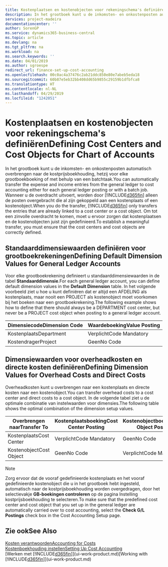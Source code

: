```yaml
---
title: Kostenplaatsen en kostenobjecten voor rekeningschema's definiëren | Microsoft Docs
description: In het grootboek kunt u de inkomsten- en onkostenposten automatisch overbrengen naar de kostprijsboekhouding, hetzij voor elke grootboekboeking of met behulp van een batchtaak. Wanneer u de overdracht uitvoert, worden alleen de posten overgebracht die al zijn gekoppeld aan een kostenplaats of een kostenobject. Om tot een zinvolle overdracht te komen, moet u ervoor zorgen dat kostenplaatsen en de kostenobjecten juist zijn gedefinieerd.
services: project-madeira
documentationcenter: ''
author: SorenGP
ms.service: dynamics365-business-central
ms.topic: article
ms.devlang: na
ms.tgt_pltfrm: na
ms.workload: na
ms.search.keywords: ''
ms.date: 04/01/2019
ms.author: sgroespe
redirect_url: finance-set-up-cost-accounting
ms.openlocfilehash: 00c0ac4a37476c2ab21ddc850e80e7abeb5eda18
ms.sourcegitcommit: 60b87e5eb32bb408dd65b9855c29159b1dfbfca8
ms.translationtype: HT
ms.contentlocale: nl-NL
ms.lasthandoff: 04/29/2019
ms.locfileid: "1242051"
---
```

# <a name="defining-cost-centers-and-cost-objects-for-chart-of-accounts"></a><span data-ttu-id="79219-105">Kostenplaatsen en kostenobjecten voor rekeningschema's definiëren</span><span class="sxs-lookup"><span data-stu-id="79219-105">Defining Cost Centers and Cost Objects for Chart of Accounts</span></span>
<span data-ttu-id="79219-106">In het grootboek kunt u de inkomsten- en onkostenposten automatisch overbrengen naar de kostprijsboekhouding, hetzij voor elke grootboekboeking of met behulp van een batchtaak.</span><span class="sxs-lookup"><span data-stu-id="79219-106">You can automatically transfer the expense and income entries from the general ledger to cost accounting either for each general ledger posting or with a batch job.</span></span> <span data-ttu-id="79219-107">Wanneer u de overdracht uitvoert, worden door [!INCLUDE[d365fin](includes/d365fin_md.md)] alleen de posten overgebracht die al zijn gekoppeld aan een kostenplaats of een kostenobject.</span><span class="sxs-lookup"><span data-stu-id="79219-107">When you do the transfer, [!INCLUDE[d365fin](includes/d365fin_md.md)] only transfers the entries that are already linked to a cost center or a cost object.</span></span> <span data-ttu-id="79219-108">Om tot een zinvolle overdracht te komen, moet u ervoor zorgen dat kostenplaatsen en de kostenobjecten juist zijn gedefinieerd.</span><span class="sxs-lookup"><span data-stu-id="79219-108">To establish a meaningful transfer, you must ensure that the cost centers and cost objects are correctly defined.</span></span>  

## <a name="defining-default-dimension-values-for-general-ledger-accounts"></a><span data-ttu-id="79219-109">Standaarddimensiewaarden definiëren voor grootboekrekeningen</span><span class="sxs-lookup"><span data-stu-id="79219-109">Defining Default Dimension Values for General Ledger Accounts</span></span>  
<span data-ttu-id="79219-110">Voor elke grootboekrekening definieert u standaarddimensiewaarden in de tabel **Standaarddimensie**.</span><span class="sxs-lookup"><span data-stu-id="79219-110">For each general ledger account, you can define default dimension values in the **Default Dimension** table.</span></span> <span data-ttu-id="79219-111">In het volgende voorbeeld ziet u hoe u kunt definiëren dat er altijd een AFDELING als kostenplaats, maar nooit een PROJECT als kostenobject moet voorkomen bij het boeken naar een grootboekrekening.</span><span class="sxs-lookup"><span data-stu-id="79219-111">The following example shows how to define that there should always be a DEPARTMENT cost center, but never be a PROJECT cost object when posting to a general ledger account.</span></span>  

|<span data-ttu-id="79219-112">**Dimensiecode**</span><span class="sxs-lookup"><span data-stu-id="79219-112">**Dimension Code**</span></span>|<span data-ttu-id="79219-113">**Waardeboeking**</span><span class="sxs-lookup"><span data-stu-id="79219-113">**Value Posting**</span></span>|  
|------------------------------------------|-----------------------------------------|  
|<span data-ttu-id="79219-114">Kostenplaats</span><span class="sxs-lookup"><span data-stu-id="79219-114">Department</span></span>|<span data-ttu-id="79219-115">Verplicht</span><span class="sxs-lookup"><span data-stu-id="79219-115">Code Mandatory</span></span>|  
|<span data-ttu-id="79219-116">Kostendrager</span><span class="sxs-lookup"><span data-stu-id="79219-116">Project</span></span>|<span data-ttu-id="79219-117">Geen</span><span class="sxs-lookup"><span data-stu-id="79219-117">No Code</span></span>|  

## <a name="defining-dimension-values-for-overhead-costs-and-direct-costs"></a><span data-ttu-id="79219-118">Dimensiewaarden voor overheadkosten en directe kosten definiëren</span><span class="sxs-lookup"><span data-stu-id="79219-118">Defining Dimension Values for Overhead Costs and Direct Costs</span></span>  
 <span data-ttu-id="79219-119">Overheadkosten kunt u overbrengen naar een kostenplaats en directe kosten naar een kostenobject.</span><span class="sxs-lookup"><span data-stu-id="79219-119">You can transfer overhead costs to a cost center and direct costs to a cost object.</span></span> <span data-ttu-id="79219-120">In de volgende tabel ziet u de optimale combinatie van instelwaarden voor dimensies.</span><span class="sxs-lookup"><span data-stu-id="79219-120">The following table shows the optimal combination of the dimension setup values.</span></span>  

|<span data-ttu-id="79219-121">Overbrengen naar</span><span class="sxs-lookup"><span data-stu-id="79219-121">Transfer To</span></span>|<span data-ttu-id="79219-122">Kostenplaatsboeking</span><span class="sxs-lookup"><span data-stu-id="79219-122">Cost Center Posting</span></span>|<span data-ttu-id="79219-123">Kostenobjectboeking</span><span class="sxs-lookup"><span data-stu-id="79219-123">Cost Object Posting</span></span>|  
|-----------------|-------------------------|-------------------------|  
|<span data-ttu-id="79219-124">Kostenplaats</span><span class="sxs-lookup"><span data-stu-id="79219-124">Cost Center</span></span>|<span data-ttu-id="79219-125">Verplicht</span><span class="sxs-lookup"><span data-stu-id="79219-125">Code Mandatory</span></span>|<span data-ttu-id="79219-126">Geen</span><span class="sxs-lookup"><span data-stu-id="79219-126">No Code</span></span>|  
|<span data-ttu-id="79219-127">Kostenobject</span><span class="sxs-lookup"><span data-stu-id="79219-127">Cost Object</span></span>|<span data-ttu-id="79219-128">Geen</span><span class="sxs-lookup"><span data-stu-id="79219-128">No Code</span></span>|<span data-ttu-id="79219-129">Verplicht</span><span class="sxs-lookup"><span data-stu-id="79219-129">Code Mandatory</span></span>|  

> [!NOTE]  
>  <span data-ttu-id="79219-130">Zorg ervoor dat de vooraf gedefinieerde kostenplaats en het vooraf gedefinieerde kostenobject die u in het grootboek hebt ingesteld, automatisch naar de kostprijsboekhouding worden overgedragen, door het selectievakje **GB-boekingen controleren** op de pagina Instelling kostprijsboekhouding te selecteren.</span><span class="sxs-lookup"><span data-stu-id="79219-130">To make sure that the predefined cost center and cost object that you set up in the general ledger are automatically carried over to cost accounting, select the **Check G/L Postings** check box in the Cost Accounting Setup page.</span></span>  

## <a name="see-also"></a><span data-ttu-id="79219-131">Zie ook</span><span class="sxs-lookup"><span data-stu-id="79219-131">See Also</span></span>  
[<span data-ttu-id="79219-132">Kosten verantwoorden</span><span class="sxs-lookup"><span data-stu-id="79219-132">Accounting for Costs</span></span>](finance-manage-cost-accounting.md)  
[<span data-ttu-id="79219-133">Kostenboekhouding instellen</span><span class="sxs-lookup"><span data-stu-id="79219-133">Setting Up Cost Accounting</span></span>](finance-set-up-cost-accounting.md)  
<span data-ttu-id="79219-134">[Werken met [!INCLUDE[d365fin](includes/d365fin_md.md)]](ui-work-product.md)</span><span class="sxs-lookup"><span data-stu-id="79219-134">[Working with [!INCLUDE[d365fin](includes/d365fin_md.md)]](ui-work-product.md)</span></span>
